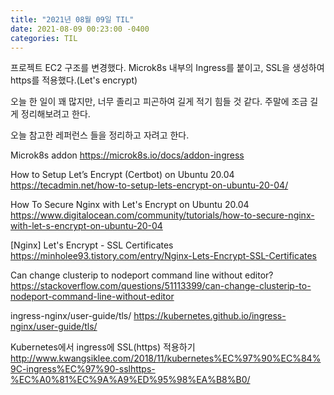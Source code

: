 ```yaml
---
title: "2021년 08월 09일 TIL"
date: 2021-08-09 00:23:00 -0400
categories: TIL
---
```



프로젝트 EC2 구조를 변경했다.
Microk8s 내부의 Ingress를 붙이고, SSL을 생성하여 https를 적용했다.(Let's encrypt)

오늘 한 일이 꽤 많지만, 너무 졸리고 피곤하여 길게 적기 힘들 것 같다. 주말에 조금 길게 정리해보려고 한다.

오늘 참고한 레퍼런스 들을 정리하고 자려고 한다.

Microk8s addon
https://microk8s.io/docs/addon-ingress

How to Setup Let’s Encrypt (Certbot) on Ubuntu 20.04
https://tecadmin.net/how-to-setup-lets-encrypt-on-ubuntu-20-04/

How To Secure Nginx with Let's Encrypt on Ubuntu 20.04
https://www.digitalocean.com/community/tutorials/how-to-secure-nginx-with-let-s-encrypt-on-ubuntu-20-04

[Nginx] Let's Encrypt - SSL Certificates
https://minholee93.tistory.com/entry/Nginx-Lets-Encrypt-SSL-Certificates

Can change clusterip to nodeport command line without editor?
https://stackoverflow.com/questions/51113399/can-change-clusterip-to-nodeport-command-line-without-editor

ingress-nginx/user-guide/tls/
https://kubernetes.github.io/ingress-nginx/user-guide/tls/

Kubernetes에서 ingress에 SSL(https) 적용하기
http://www.kwangsiklee.com/2018/11/kubernetes%EC%97%90%EC%84%9C-ingress%EC%97%90-sslhttps-%EC%A0%81%EC%9A%A9%ED%95%98%EA%B8%B0/
